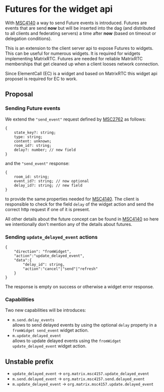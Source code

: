 # Futures for the widget api

With [MSC4140](https://github.com/matrix-org/matrix-spec-proposals/pull/4140) a way to send Future events is introduced.
Futures are events that are send **now** but will be inserted into the dag (and distributed to all clients and federating
servers) a time after **now** (based on timeout or delegation conditions).

This is an extension to the client server api to expose Futures to widgets.
This can be useful for numerous widgets. It is required for widgets implementing MatrixRTC.
Futures are needed for reliable MatrixRTC memberships that get cleaned up when a client looses network connection.

Since ElementCall (EC) is a widget and based on MatrixRTC this widget api proposel is required for EC to work.

## Proposal

### Sending Future events

We extend the `"send_event"` request defined by [MSC2762](https://github.com/matrix-org/matrix-spec-proposals/pull/2762)
as follows:

```jsonc
{
    state_key?: string;
    type: string;
    content: unknown;
    room_id?: string;
    delay?: number; // new field
}
```

and the `"send_event"` response:

```jsonc
{
    room_id: string;
    event_id?: string; // now optional
    delay_id?: string; // new field
}
```

to provide the same properties needed for [MSC4140](https://github.com/matrix-org/matrix-spec-proposals/pull/4140).
The client is responsible to check
for the field `delay` of the widget action and send the correct http request
if one of it is present.

All other details about the future concept can be found in [MSC4140](https://github.com/matrix-org/matrix-spec-proposals/pull/4140)
so here we intentionally don't mention any of the details about futures.

### Sending `update_delayed_event` actions

```jsonc
{
    "direction": "fromWidget",
    "action":"update_delayed_event",
    "data":{
        "delay_id": string,
        "action":"cancel"|"send"|"refresh"
    }
}
```

The response is empty on success or otherwise a widget error response.

### Capabilities

Two new capabilities will be introduces:

- `m.send.delay_events`\
  allows to send delayed events by using the optional `delay` property in a `fromWidget send_event` widget action.
- `m.update_delayed_event`\
  allows to update delayed events using the `fromWidget update_delayed_event` widget action.

## Unstable prefix

- `update_delayed_event` -> `org.matrix.msc4157.update_delayed_event`
- `m.send.delayed_event` -> `org.matrix.msc4157.send.delayed_event`
- `m.update_delayed_event` -> `org.matrix.msc4157.update.delayed_event`
